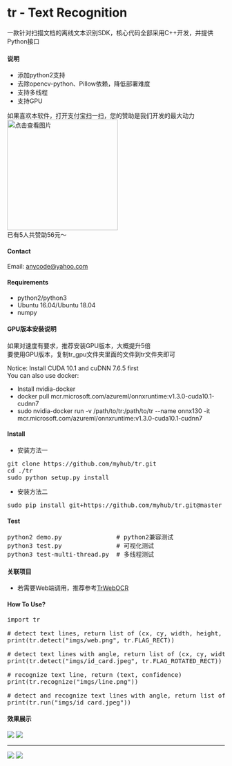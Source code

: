 # tr - Text Recognition 
一款针对扫描文档的离线文本识别SDK，核心代码全部采用C++开发，并提供Python接口

#### 说明
+ 添加python2支持
+ 去除opencv-python、Pillow依赖，降低部署难度
+ 支持多线程
+ 支持GPU

如果喜欢本软件，打开支付宝扫一扫，您的赞助是我们开发的最大动力<br>
<a href="https://gitee.com/microic/tr/raw/master/zfb.png"><img alt="点击查看图片" width="256" src="https://gitee.com/microic/tr/raw/master/zfb.png" /></a>
<br>已有5人共赞助56元～

#### Contact
Email: anycode@yahoo.com

#### Requirements
+ python2/python3
+ Ubuntu 16.04/Ubuntu 18.04
+ numpy

#### GPU版本安装说明
如果对速度有要求，推荐安装GPU版本，大概提升5倍<br>
要使用GPU版本，复制tr_gpu文件夹里面的文件到tr文件夹即可<br>

Notice: Install CUDA 10.1 and cuDNN 7.6.5 first<br>
You can also use docker:
+ Install nvidia-docker
+ docker pull mcr.microsoft.com/azureml/onnxruntime:v1.3.0-cuda10.1-cudnn7
+ sudo nvidia-docker run -v /path/to/tr:/path/to/tr --name onnx130 -it mcr.microsoft.com/azureml/onnxruntime:v1.3.0-cuda10.1-cudnn7

#### Install
+ 安装方法一
<pre>git clone https://github.com/myhub/tr.git
cd ./tr
sudo python setup.py install
</pre>
+ 安装方法二
<pre>sudo pip install git+https://github.com/myhub/tr.git@master
</pre>

#### Test
<pre>
python2 demo.py               # python2兼容测试     
python3 test.py               # 可视化测试
python3 test-multi-thread.py  # 多线程测试
</pre>

#### 关联项目
+ 若需要Web端调用，推荐参考<a href="https://github.com/alisen39/TrWebOCR">TrWebOCR</a>


#### How To Use?
<pre>import tr

# detect text lines, return list of (cx, cy, width, height, angle)
print(tr.detect("imgs/web.png", tr.FLAG_RECT))

# detect text lines with angle, return list of (cx, cy, width, height, angle)
print(tr.detect("imgs/id_card.jpeg", tr.FLAG_ROTATED_RECT))

# recognize text line, return (text, confidence)
print(tr.recognize("imgs/line.png"))

# detect and recognize text lines with angle, return list of ((cx, cy, width, height, angle), text, confidence)
print(tr.run("imgs/id_card.jpeg"))
</pre>


#### 效果展示
<img src="https://gitee.com/microic/tr/raw/master/imgs/output/id_card/1.png" />
<img src="https://gitee.com/microic/tr/raw/master/imgs/output/id_card/2.png" />
<hr>
<img src="https://gitee.com/microic/tr/raw/master/imgs/output/name_card/1.png" />
<img src="https://gitee.com/microic/tr/raw/master/imgs/output/name_card/2.png" />
